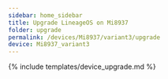```yaml
---
sidebar: home_sidebar
title: Upgrade LineageOS on Mi8937
folder: upgrade
permalink: /devices/Mi8937/variant3/upgrade
device: Mi8937_variant3
---
```

{% include templates/device_upgrade.md %}
